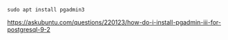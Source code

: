 `sudo apt install pgadmin3`

https://askubuntu.com/questions/220123/how-do-i-install-pgadmin-iii-for-postgresql-9-2
